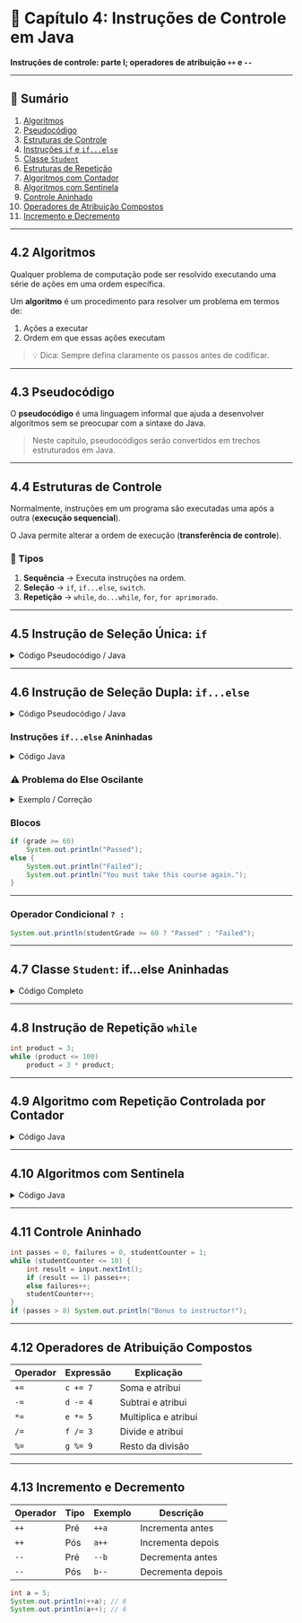 # 📘 Capítulo 4: Instruções de Controle em Java

**Instruções de controle: parte I; operadores de atribuição `++` e `--`**

---

## 📑 Sumário
1. [Algoritmos](#42-algoritmos)  
2. [Pseudocódigo](#43-pseudocódigo)  
3. [Estruturas de Controle](#44-estruturas-de-controle)  
4. [Instruções `if` e `if...else`](#45-instrução-de-seleção-única-if)  
5. [Classe `Student`](#47-classe-student-ifelse-aninhadas)  
6. [Estruturas de Repetição](#48-instrução-de-repetição-while)  
7. [Algoritmos com Contador](#49-formulando-algoritmos-repetição-controlada-por-contador)  
8. [Algoritmos com Sentinela](#410-algoritmos-com-repetição-controlada-por-sentinela)  
9. [Controle Aninhado](#411-instruções-de-controle-aninhadas)  
10. [Operadores de Atribuição Compostos](#412-operadores-de-atribuição-compostos)  
11. [Incremento e Decremento](#413-operadores-de-incremento-e-decremento)  

---

## 4.2 Algoritmos
Qualquer problema de computação pode ser resolvido executando uma série de ações em uma ordem específica.  

Um **algoritmo** é um procedimento para resolver um problema em termos de:  
1. Ações a executar  
2. Ordem em que essas ações executam  

> 💡 Dica: Sempre defina claramente os passos antes de codificar.

---

## 4.3 Pseudocódigo
O **pseudocódigo** é uma linguagem informal que ajuda a desenvolver algoritmos sem se preocupar com a sintaxe do Java.

> Neste capítulo, pseudocódigos serão convertidos em trechos estruturados em Java.

---

## 4.4 Estruturas de Controle
Normalmente, instruções em um programa são executadas uma após a outra (**execução sequencial**).  

O Java permite alterar a ordem de execução (**transferência de controle**).

### 🔹 Tipos
1. **Sequência** → Executa instruções na ordem.  
2. **Seleção** → `if`, `if...else`, `switch`.  
3. **Repetição** → `while`, `do...while`, `for`, `for aprimorado`.  

---

## 4.5 Instrução de Seleção Única: `if`
<details>
<summary>Código Pseudocódigo / Java</summary>

```text
Se a nota do aluno for maior ou igual a 60
Imprima "Aprovado"
````

```java
if (studentGrade >= 60) {
    System.out.println("Passed");
}
```

</details>

---

## 4.6 Instrução de Seleção Dupla: `if...else`

<details>
<summary>Código Pseudocódigo / Java</summary>

```text
Se a nota do aluno >= 60 → "Aprovado"
Senão → "Reprovado"
```

```java
if (studentGrade >= 60) {
    System.out.println("Passed");
} else {
    System.out.println("Failed");
}
```

</details>

### Instruções `if...else` Aninhadas

<details>
<summary>Código Java</summary>

```java
if (studentGrade >= 90)
    System.out.println("A");
else if (studentGrade >= 80)
    System.out.println("B");
else if (studentGrade >= 70)
    System.out.println("C");
else if (studentGrade >= 60)
    System.out.println("D");
else
    System.out.println("F");
```

</details>

### ⚠️ Problema do Else Oscilante

<details>
<summary>Exemplo / Correção</summary>

```java
// Errado
if (x > 5)
    if (y > 6)
        System.out.println("x and y are > 5");
else
    System.out.println("x is <= 5");

// Correto
if (x > 5) {
    if (y > 6)
        System.out.println("x and y are > 5");
} else {
    System.out.println("x is <= 5");
}
```

</details>

### Blocos

```java
if (grade >= 60)
    System.out.println("Passed");
else {
    System.out.println("Failed");
    System.out.println("You must take this course again.");
}
```

---

### Operador Condicional `? :`

```java
System.out.println(studentGrade >= 60 ? "Passed" : "Failed");
```

---

## 4.7 Classe `Student`: if...else Aninhadas

<details>
<summary>Código Completo</summary>

```java
public class Student {
    private String name;
    private double average;

    public Student(String name, double average) {
        this.name = name;
        if (average > 0.0 && average <= 100.0)
            this.average = average;
    }

    public void setName(String name) { this.name = name; }
    public String getName() { return name; }

    public void setAverage(double average) {
        if (average > 0.0 && average <= 100.0)
            this.average = average;
    }
    public double getAverage() { return average; }

    public String getLetterGrade() {
        if (average >= 90.0) return "A";
        else if (average >= 80.0) return "B";
        else if (average >= 70.0) return "C";
        else if (average >= 60.0) return "D";
        else return "F";
    }
}
```

</details>

---

## 4.8 Instrução de Repetição `while`

```java
int product = 3;
while (product <= 100)
    product = 3 * product;
```

---

## 4.9 Algoritmo com Repetição Controlada por Contador

<details>
<summary>Código Java</summary>

```java
int total = 0;
int gradeCounter = 1;
while (gradeCounter <= 10) {
    int grade = input.nextInt();
    total += grade;
    gradeCounter++;
}
int average = total / 10;
```

</details>

---

## 4.10 Algoritmos com Sentinela

<details>
<summary>Código Java</summary>

```java
int total = 0, gradeCounter = 0;
int grade = input.nextInt();
while (grade != -1) {
    total += grade;
    gradeCounter++;
    grade = input.nextInt();
}
if (gradeCounter != 0) {
    double average = (double) total / gradeCounter;
    System.out.printf("Average: %.2f", average);
} else {
    System.out.println("No grades entered");
}
```

</details>

---

## 4.11 Controle Aninhado

```java
int passes = 0, failures = 0, studentCounter = 1;
while (studentCounter <= 10) {
    int result = input.nextInt();
    if (result == 1) passes++;
    else failures++;
    studentCounter++;
}
if (passes > 8) System.out.println("Bonus to instructor!");
```

---

## 4.12 Operadores de Atribuição Compostos

| Operador | Expressão | Explicação           |
| -------- | --------- | -------------------- |
| `+=`     | `c += 7`  | Soma e atribui       |
| `-=`     | `d -= 4`  | Subtrai e atribui    |
| `*=`     | `e *= 5`  | Multiplica e atribui |
| `/=`     | `f /= 3`  | Divide e atribui     |
| `%=`     | `g %= 9`  | Resto da divisão     |

---

## 4.13 Incremento e Decremento

| Operador | Tipo | Exemplo | Descrição         |
| -------- | ---- | ------- | ----------------- |
| `++`     | Pré  | `++a`   | Incrementa antes  |
| `++`     | Pós  | `a++`   | Incrementa depois |
| `--`     | Pré  | `--b`   | Decrementa antes  |
| `--`     | Pós  | `b--`   | Decrementa depois |

```java
int a = 5;
System.out.println(++a); // 6
System.out.println(a++); // 6
```



